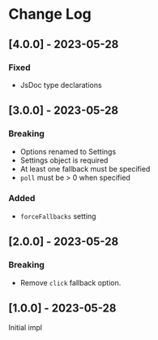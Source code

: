 # Change Log

## [4.0.0] - 2023-05-28

### Fixed

- JsDoc type declarations

## [3.0.0] - 2023-05-28

### Breaking

- Options renamed to Settings
- Settings object is required
- At least one fallback must be specified
- `poll` must be > 0 when specified

### Added

- `forceFallbacks` setting

## [2.0.0] - 2023-05-28

### Breaking

- Remove `click` fallback option.

## [1.0.0] - 2023-05-28

Initial impl
